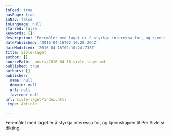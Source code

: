 ```yaml
---
inFeed: true
hasPage: true
inNav: false
inLanguage: null
starred: false
keywords: []
description: 'Føremålet med laget er å styrkja interessa for, og kjennskapen til Per Sivle si dikting.'
datePublished: '2016-04-16T02:10:28.204Z'
dateModified: '2016-04-16T02:10:24.738Z'
title: Sivle-laget
author: []
sourcePath: _posts/2016-04-16-sivle-laget.md
published: true
authors: []
publisher:
  name: null
  domain: null
  url: null
  favicon: null
url: sivle-laget/index.html
_type: Article

---
```

Føremålet med laget er å styrkja interessa for, og kjennskapen til Per Sivle si dikting.